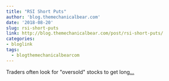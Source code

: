 ```yaml
---
title: "RSI Short Puts"
author: 'blog.themechanicalbear.com'
date: '2018-08-20'
slug: rsi-short-puts
link: http://blog.themechanicalbear.com/post/rsi-short-puts/
categories:
- bloglink
tags:
  - blogthemechanicalbearcom
---
```


Traders often look for "oversold" stocks to get long[... <i class="fas fa-external-link-alt"></i>](http://blog.themechanicalbear.com/post/rsi-short-puts/)

